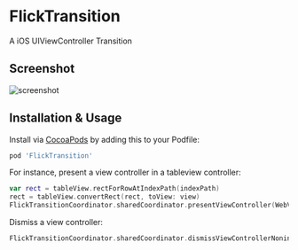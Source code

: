 # FlickTransition
A iOS UIViewController Transition
## Screenshot

![screenshot](https://github.com/NjrSea/FlickTransition/blob/master/Screenshot.gif)

## Installation & Usage

Install via [CocoaPods](http://cocoapods.org) by adding this to your Podfile:

```ruby
pod 'FlickTransition'
```

For instance, present a view controller in a tableview controller:

```swift
var rect = tableView.rectForRowAtIndexPath(indexPath)
rect = tableView.convertRect(rect, toView: view)
FlickTransitionCoordinator.sharedCoordinator.presentViewController(WebViewController(), presentOriginFrame: rect)
```

Dismiss a view controller:

```swift
FlickTransitionCoordinator.sharedCoordinator.dismissViewControllerNoninteractively()
```
